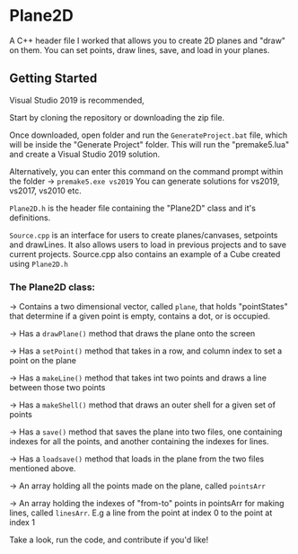 # Plane2D
A C++ header file I worked that allows you to create 2D planes and "draw" on them. You can set points, draw lines, save, and load in your planes.

## Getting Started
Visual Studio 2019 is recommended,

Start by cloning the repository or downloading the zip file.

Once downloaded, open folder and run the `GenerateProject.bat` file, which will be inside the "Generate Project" folder. This will run the "premake5.lua" and create a Visual Studio 2019 solution.

Alternatively, you can enter this command on the command prompt within the folder -> `premake5.exe vs2019`
You can generate solutions for vs2019, vs2017, vs2010 etc.

`Plane2D.h` is the header file containing the "Plane2D" class and it's definitions.

`Source.cpp` is an interface for users to create planes/canvases, setpoints and drawLines. It also allows users to load in previous projects and to save current projects.
Source.cpp also contains an example of a Cube created using `Plane2D.h`

### The Plane2D class:  

-> Contains a two dimensional vector, called `plane`, that holds "pointStates" that determine if a given point is empty, contains a dot, or is occupied.
    
-> Has a `drawPlane()` method that draws the plane onto the screen

-> Has a `setPoint()` method that takes in a row, and column index to set a point on the plane
    
-> Has a `makeLine()` method that takes int two points and draws a line between those two points

-> Has a `makeShell()` method that draws an outer shell for a given set of points
    
-> Has a `save()` method that saves the plane into two files, one containing indexes for all the points, and another containing the indexes for lines. 

-> Has a `loadsave()` method that loads in the plane from the two files mentioned above. 

-> An array holding all the points made on the plane, called `pointsArr`

-> An array holding the indexes of "from-to" points in pointsArr for making lines, called `linesArr`. E.g a line from the point at index 0 to the point at index 1



Take a look, run the code, and contribute if you'd like!
